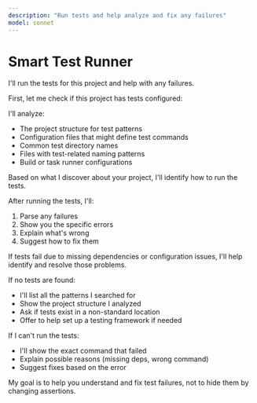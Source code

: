 ```yaml
---
description: "Run tests and help analyze and fix any failures"
model: sonnet
---
```

# Smart Test Runner

I'll run the tests for this project and help with any failures.

First, let me check if this project has tests configured:

I'll analyze:

- The project structure for test patterns
- Configuration files that might define test commands
- Common test directory names
- Files with test-related naming patterns
- Build or task runner configurations

Based on what I discover about your project, I'll identify how to run the tests.

After running the tests, I'll:

1. Parse any failures
2. Show you the specific errors
3. Explain what's wrong
4. Suggest how to fix them

If tests fail due to missing dependencies or configuration issues, I'll help identify and resolve those problems.

If no tests are found:

- I'll list all the patterns I searched for
- Show the project structure I analyzed
- Ask if tests exist in a non-standard location
- Offer to help set up a testing framework if needed

If I can't run the tests:

- I'll show the exact command that failed
- Explain possible reasons (missing deps, wrong command)
- Suggest fixes based on the error

My goal is to help you understand and fix test failures, not to hide them by changing assertions.